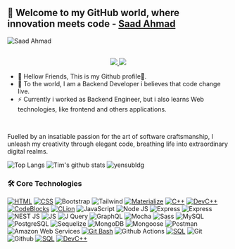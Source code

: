 ## 👋 Welcome to my GitHub world, where innovation meets code - [Saad Ahmad](https://github.com/SaadAhmad67)


![Saad Ahmad](https://readme-typing-svg.demolab.com/?font=Consolas&weight=600&pause=1000&color=F58A02&center=true&vCenter=true&width=435&lines=I+am+Backend+Developer)


<p align="center"><br/>
 <a href="https://www.linkedin.com/in/saadahmad67/">
  <img src="https://img.shields.io/badge/linkedin-Saad%20Ahmad-blue?style=flat-square&logo=linkedin">
 </a>
 <a href="mailto:isaadahmadkhan@gmail.com">
  <img src="https://img.shields.io/badge/Email-isaadahmadkhan@%40gmail.com-red?style=flat-square&logo=gmail&logoColor=white">
 </a>
</p>

- 🔭 Hellow Friends, This is my Github profile👋.
- 🌱 To the world, I am a Backend Developer i believes that code change live.
- ⚡ Currently i worked as Backend Engineer, but i also learns Web technologies, like frontend and others applications. 
<br>

Fuelled by an insatiable passion for the art of software craftsmanship, I unleash my creativity through elegant code, breathing life into extraordinary digital realms.
<br>
<!-- https://github.com/anuraghazra/github-readme-stats -->
![Top Langs](https://github-readme-stats.vercel.app/api/top-langs/?username=SaadAhmad67&theme=tokyonight&count_private=true&langs_count=8&layout=compact&hide=ASP.NET,ShaderLab,c,Jupyter%20Notebook,Ada)
![Tim's github stats](https://github-readme-stats.vercel.app/api/?username=SaadAhmad67&show_icons=true&theme=tokyonight&count_private=true&hide_rank=true&line_height=24) <!--&hide=contribs -->
<img src="https://github-readme-streak-stats.herokuapp.com/?user=SaadAhmad67&theme=react&hide_border=false" alt="yensubldg" />
<br>

### 🛠️ Core Technologies
<!-- https://github.com/simple-icons/simple-icons/blob/develop/slugs.md -->

[![HTML](https://img.shields.io/badge/-HTML-black?style=flat-square&logo=html5)](https://developer.mozilla.org/en-US/docs/Web/HTML)
[![CSS](https://img.shields.io/badge/-CSS-black?style=flat-square&logo=css3)](https://developer.mozilla.org/en-US/docs/Web/CSS)
![Bootstrap](https://img.shields.io/badge/-Bootstrap-black?style=flat-square&logo=Bootstrap)
![Tailwind](https://img.shields.io/badge/-Tailwind%20CSS-black?style=flat-square&logo=tailwindcss)
[![Materialize](https://img.shields.io/badge/-Materialize-black?style=flat-square&logo=materializecss)](https://materializecss.com/)
[![C++](https://img.shields.io/badge/-C++-black?style=flat-square&logo=c%2B%2B)](https://www.cplusplus.com/)
[![DevC++](https://img.shields.io/badge/-DevC++-black?style=flat-square&logo=devcpp)](https://www.bloodshed.net/devcpp.html)
[![CodeBlocks](https://img.shields.io/badge/-CodeBlocks-black?style=flat-square&logo=codeblocks)](http://www.codeblocks.org/)
[![CLion](https://img.shields.io/badge/-CLion-black?style=flat-square&logo=clion)](https://www.jetbrains.com/clion/)
![JavaScript](https://img.shields.io/badge/-JavaScript-black?style=flat-square&logo=javascript) 
![Node JS](https://img.shields.io/badge/-Node_JS-black?style=for-the-badge&logo=nodedotjs) 
![Express](https://img.shields.io/badge/-Express-black?style=flat-square&logo=express) 
![Express](https://img.shields.io/badge/-Express-black?style=flat-square&logo=nestjs) 
![NEST JS](https://img.shields.io/badge/-Nest_JS-black?style=flat-square&logo=typescript)
![ JS](https://img.shields.io/badge/-Next_JS-black?style=for-the-badge&logo=nextdotjs) 
![J Query](https://img.shields.io/badge/-J%20Query-black?style=flat-square&logo=Jquery) 
![GraphQL](https://img.shields.io/badge/-Graph%20QL-black?style=flat-square&logo=graphq) 
![Mocha](https://img.shields.io/badge/-Mocha-black?style=flat-square&logo=mocha) 
![Sass](https://img.shields.io/badge/-Sass-black?style=flat-square&logo=sass)
![MySQL](https://img.shields.io/badge/-MySQL-black?style=flat-square&logo=mysql)
![PostgreSQL](https://img.shields.io/badge/-PostgreSQL-black?style=flat-square&logo=postgresql)
![Sequelize](https://img.shields.io/badge/-Sequelize-black?style=flat-square&logo=sequelize)
![MongoDB](https://img.shields.io/badge/-MongoDB-black?style=flat-square&logo=mongodb)
![Mongoose](https://img.shields.io/badge/-Mongoose-black?style=flat-square&logo=mongoose)
![Postman](https://img.shields.io/badge/-Postman-black?style=flat-square&logo=postman)
![Amazon Web Services](https://img.shields.io/badge/-Amazon%20Web%20Services-black?style=flat-square&logo=amazonaws)
[![Git Bash](https://img.shields.io/badge/-Git_Bash-black?style=flat-square&logo=git)](https://gitforwindows.org/)
![Github Actions](https://img.shields.io/badge/-GitHub%20Actions-black?style=flat-square&logo=githubactions)
[![SQL](https://img.shields.io/badge/-SQL-black?style=flat-square&logo=sql)](https://www.w3schools.com/sql/)
![Git](https://img.shields.io/badge/-Git-black?style=flat-square&logo=git) 
![Github](https://img.shields.io/badge/-Github-black?style=flat-square&logo=github) 
[![SQL](https://img.shields.io/badge/-SQL-black?style=flat-square&logo=sql)](https://en.wikipedia.org/wiki/SQL)
[![DevC++](https://img.shields.io/badge/-DevC++-black?style=flat-square&logo=cpp)](https://www.bloodshed.net/devcpp.html)





<!--
**SaadAhmad67/SaadAhmad67** is a ✨ _special_ ✨ repository because its `README.md` (this file) appears on your GitHub profile.

Here are some ideas to get you started:

- 🔭 I’m currently working on ...
- 🌱 I’m currently learning ...
- 👯 I’m looking to collaborate on ...
- 🤔 I’m looking for help with ...
- 💬 Ask me about ...
- 📫 How to reach me: ...
- 😄 Pronouns: ...
- ⚡ Fun fact: ...
-->
